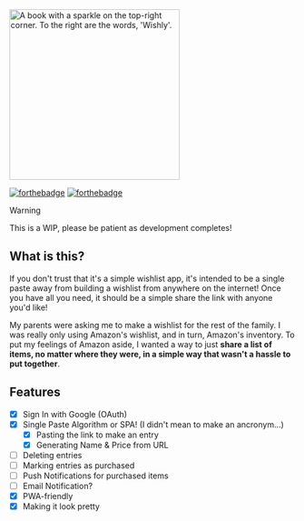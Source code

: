 <picture>
  <source media="(prefers-color-scheme: dark)" srcset="https://github.com/user-attachments/assets/8b897ab2-9aac-4160-a0a6-079a656cfc35">
  <source media="(prefers-color-scheme: light)" srcset="https://github.com/user-attachments/assets/7907692c-8160-4193-bf1d-99f8101c0dd3">
  <img 
    alt="A book with a sparkle on the top-right corner. To the right are the words, 'Wishly'." 
    src="https://github.com/user-attachments/assets/28d3420a-15d6-4c57-b157-fc94eb9413c1" 
    width="300"
  >
</picture>

[![forthebadge](https://forthebadge.com/images/badges/it-works-why.svg)](https://forthebadge.com)
[![forthebadge](https://forthebadge.com/images/badges/approved-by-my-mom.svg)](https://forthebadge.com)

> [!WARNING]
> This is a WIP, please be patient as development completes!

What is this?
---
If you don't trust that it's a simple wishlist app, it's intended to be a single paste away from building a wishlist from anywhere on the internet! Once you have all you need, it should be a simple share the link with anyone you'd like!

My parents were asking me to make a wishlist for the rest of the family. I was really only using Amazon's wishlist, and in turn, Amazon's inventory. To put my feelings of Amazon aside, I wanted a way to just **share a list of items, no matter where they were, in a simple way that wasn't a hassle to put together**. 

## Features
- [x] Sign In with Google (OAuth)
- [x] Single Paste Algorithm or SPA! (I didn't mean to make an ancronym...)
  - [x] Pasting the link to make an entry
  - [x] Generating Name & Price from URL
- [ ] Deleting entries
- [ ] Marking entries as purchased
- [ ] Push Notifications for purchased items
 - [ ] Email Notification?
- [x] PWA-friendly
- [x] Making it look pretty
